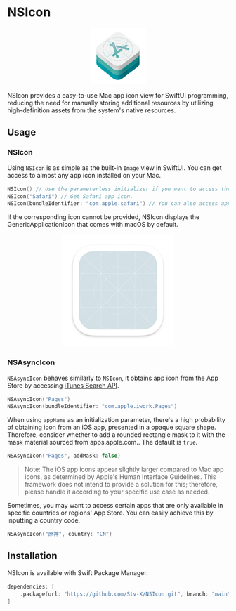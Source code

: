 # NSIcon

<p align="center">
<img src="https://github.com/Stv-X/NSIcon/blob/main/Sources/NSIcon/Resources/NSIconFramework.png" 
alt="GenericApplicationIcon" width="128"/>
</p>

NSIcon provides a easy-to-use Mac app icon view for SwiftUI programming, reducing the need for manually storing additional resources by utilizing high-definition assets from the system's native resources.

## Usage

### NSIcon
Using `NSIcon` is as simple as the built-in `Image` view in SwiftUI.
You can get access to almost any app icon installed on your Mac.

```swift
NSIcon() // Use the parameterless initializer if you want to access the icon of your app itself.
NSIcon("Safari") // Get Safari app icon.
NSIcon(bundleIdentifier: "com.apple.safari") // You can also access app icon through the App's Bundle Identifier.
```

If the corresponding icon cannot be provided, NSIcon displays the GenericApplicationIcon that comes with macOS by default.

<p align="center">
<img src="https://github.com/Stv-X/NSIcon/blob/main/Sources/NSIcon/Resources/GenericAppIcon.png" 
alt="GenericApplicationIcon" width="256"/>
</p>

### NSAsyncIcon
`NSAsyncIcon` behaves similarly to `NSIcon`, it obtains app icon from the App Store by accessing [iTunes Search API](https://developer.apple.com/library/archive/documentation/AudioVideo/Conceptual/iTuneSearchAPI).

```swift
NSAsyncIcon("Pages")
NSAsyncIcon(bundleIdentifier: "com.apple.iwork.Pages")
```


When using `appName` as an initialization parameter, there's a high probability of obtaining icon from an iOS app, presented in a opaque square shape. Therefore, consider whether to add a rounded rectangle mask to it with the mask material sourced from apps.apple.com.. The default is `true`.

```swift
NSAsyncIcon("Pages", addMask: false)
```

> Note: The iOS app icons appear slightly larger compared to Mac app icons, as determined by Apple's Human Interface Guidelines. This framework does not intend to provide a solution for this; therefore, please handle it according to your specific use case as needed.

Sometimes, you may want to access certain apps that are only available in specific countries or regions' App Store. You can easily achieve this by inputting a country code.

```swift
NSAsyncIcon("原神", country: "CN")
```

## Installation

NSIcon is available with Swift Package Manager.

```swift
dependencies: [
    .package(url: "https://github.com/Stv-X/NSIcon.git", branch: "main")
]
```
